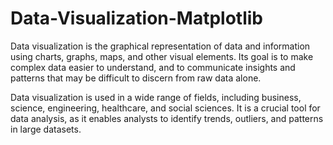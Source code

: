 # Data-Visualization-Matplotlib
Data visualization is the graphical representation of data and information using charts, graphs, maps, and other visual elements. Its goal is to make complex data easier to understand, and to communicate insights and patterns that may be difficult to discern from raw data alone.

Data visualization is used in a wide range of fields, including business, science, engineering, healthcare, and social sciences. It is a crucial tool for data analysis, as it enables analysts to identify trends, outliers, and patterns in large datasets.
